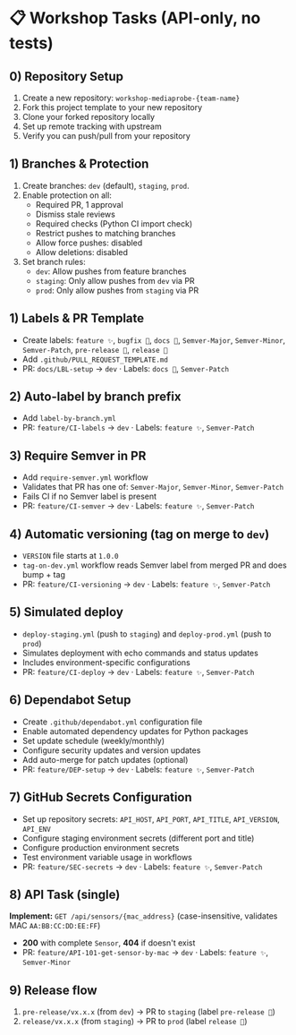 # 📋 Workshop Tasks (API-only, no tests)

## 0) Repository Setup
1. Create a new repository: `workshop-mediaprobe-{team-name}`
2. Fork this project template to your new repository
3. Clone your forked repository locally
4. Set up remote tracking with upstream
5. Verify you can push/pull from your repository

## 1) Branches & Protection
1. Create branches: `dev` (default), `staging`, `prod`.
2. Enable protection on all:
   - Required PR, 1 approval
   - Dismiss stale reviews
   - Required checks (Python CI import check)
   - Restrict pushes to matching branches
   - Allow force pushes: disabled
   - Allow deletions: disabled
3. Set branch rules:
   - `dev`: Allow pushes from feature branches
   - `staging`: Only allow pushes from `dev` via PR
   - `prod`: Only allow pushes from `staging` via PR

## 1) Labels & PR Template
- Create labels: `feature ✨`, `bugfix 🐛`, `docs 📓`, `Semver-Major`, `Semver-Minor`, `Semver-Patch`, `pre-release 🚀`, `release 🚀`
- Add `.github/PULL_REQUEST_TEMPLATE.md`
- PR: `docs/LBL-setup` → `dev` · Labels: `docs 📓`, `Semver-Patch`

## 2) Auto-label by branch prefix
- Add `label-by-branch.yml`
- PR: `feature/CI-labels` → `dev` · Labels: `feature ✨`, `Semver-Patch`

## 3) Require Semver in PR
- Add `require-semver.yml` workflow
- Validates that PR has one of: `Semver-Major`, `Semver-Minor`, `Semver-Patch`
- Fails CI if no Semver label is present
- PR: `feature/CI-semver` → `dev` · Labels: `feature ✨`, `Semver-Patch`

## 4) Automatic versioning (tag on merge to `dev`)
- `VERSION` file starts at `1.0.0`
- `tag-on-dev.yml` workflow reads Semver label from merged PR and does bump + tag
- PR: `feature/CI-versioning` → `dev` · Labels: `feature ✨`, `Semver-Patch`

## 5) Simulated deploy
- `deploy-staging.yml` (push to `staging`) and `deploy-prod.yml` (push to `prod`)
- Simulates deployment with echo commands and status updates
- Includes environment-specific configurations
- PR: `feature/CI-deploy` → `dev` · Labels: `feature ✨`, `Semver-Patch`

## 6) Dependabot Setup
- Create `.github/dependabot.yml` configuration file
- Enable automated dependency updates for Python packages
- Set update schedule (weekly/monthly)
- Configure security updates and version updates
- Add auto-merge for patch updates (optional)
- PR: `feature/DEP-setup` → `dev` · Labels: `feature ✨`, `Semver-Patch`

## 7) GitHub Secrets Configuration
- Set up repository secrets: `API_HOST`, `API_PORT`, `API_TITLE`, `API_VERSION`, `API_ENV`
- Configure staging environment secrets (different port and title)
- Configure production environment secrets
- Test environment variable usage in workflows
- PR: `feature/SEC-secrets` → `dev` · Labels: `feature ✨`, `Semver-Patch`

## 8) API Task (single)
**Implement:** `GET /api/sensors/{mac_address}` (case-insensitive, validates MAC `AA:BB:CC:DD:EE:FF`)
- **200** with complete `Sensor`, **404** if doesn't exist
- PR: `feature/API-101-get-sensor-by-mac` → `dev` · Labels: `feature ✨`, `Semver-Minor`

## 9) Release flow
1. `pre-release/vx.x.x` (from `dev`) → PR to `staging` (label `pre-release 🚀`)
2. `release/vx.x.x` (from `staging`) → PR to `prod` (label `release 🚀`)
